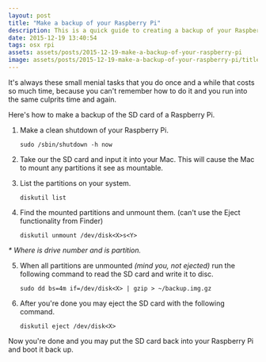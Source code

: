 ```yaml
---
layout: post
title: "Make a backup of your Raspberry Pi"
description: This is a quick guide to creating a backup of your Raspberry Pi on Mac OS X.
date: 2015-12-19 13:40:54
tags: osx rpi
assets: assets/posts/2015-12-19-make-a-backup-of-your-raspberry-pi
image: assets/posts/2015-12-19-make-a-backup-of-your-raspberry-pi/title.png
---
```


It's always these small menial tasks that you do once and a while that costs so much time, because you can't remember how to do it and you run into the same culprits time and again.

Here's how to make a backup of the SD card of a Raspberry Pi.

1. Make a clean shutdown of your Raspberry Pi.

    ```shell
    sudo /sbin/shutdown -h now
    ```

2. Take our the SD card and input it into your Mac. This will cause the Mac to mount any partitions it see as mountable.

3. List the partitions on your system.

    ```shell
    diskutil list
    ```

4. Find the mounted partitions and unmount them. (can't use the Eject functionality from Finder)

    ```shell
    diskutil unmount /dev/disk<X>s<Y>
    ```

_* Where <X> is drive number and <Y> is partition._

5. When all partitions are unmounted _(mind you, not ejected)_ run the following command to read the SD card and write it to disc.

    ```shell
    sudo dd bs=4m if=/dev/disk<X> | gzip > ~/backup.img.gz
    ```

6. After you're done you may eject the SD card with the following command.

    ```shell
    diskutil eject /dev/disk<X>
    ```

Now you're done and you may put the SD card back into your Raspberry Pi and boot it back up.
